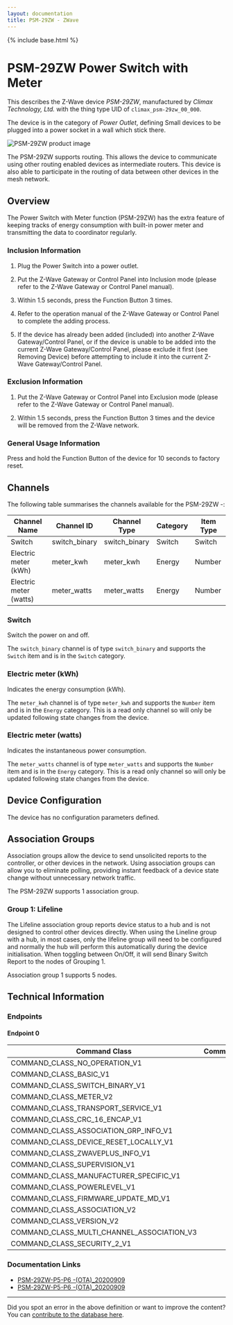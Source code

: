 ```yaml
---
layout: documentation
title: PSM-29ZW - ZWave
---
```


{% include base.html %}

# PSM-29ZW Power Switch with Meter
This describes the Z-Wave device *PSM-29ZW*, manufactured by *Climax Technology, Ltd.* with the thing type UID of ```climax_psm-29zw_00_000```.

The device is in the category of *Power Outlet*, defining Small devices to be plugged into a power socket in a wall which stick there.

![PSM-29ZW product image](https://opensmarthouse.org/zwavedatabase/1463/image/)


The PSM-29ZW supports routing. This allows the device to communicate using other routing enabled devices as intermediate routers.  This device is also able to participate in the routing of data between other devices in the mesh network.

## Overview

The Power Switch with Meter function (PSM-29ZW) has the extra feature of keeping tracks of energy consumption with built-in power meter and transmitting the data to coordinator regularly.

### Inclusion Information

1. Plug the Power Switch into a power outlet.

2. Put the Z-Wave Gateway or Control Panel into Inclusion mode (please refer to the Z-Wave Gateway or Control Panel manual).

3. Within 1.5 seconds, press the Function Button 3 times.

4. Refer to the operation manual of the Z-Wave Gateway or Control Panel to complete the adding process.

5. If the device has already been added (included) into another Z-Wave Gateway/Control Panel, or if the device is unable to be added into the current Z-Wave Gateway/Control Panel, please exclude it first (see Removing Device) before attempting to include it into the current Z-Wave Gateway/Control Panel.

### Exclusion Information

1. Put the Z-Wave Gateway or Control Panel into Exclusion mode (please refer to the Z-Wave Gateway or Control Panel manual).

2. Within 1.5 seconds, press the Function Button 3 times and the device will be removed from the Z-Wave network.

### General Usage Information

Press and hold the Function Button of the device for 10 seconds to factory reset.

## Channels

The following table summarises the channels available for the PSM-29ZW -:

| Channel Name | Channel ID | Channel Type | Category | Item Type |
|--------------|------------|--------------|----------|-----------|
| Switch | switch_binary | switch_binary | Switch | Switch | 
| Electric meter (kWh) | meter_kwh | meter_kwh | Energy | Number | 
| Electric meter (watts) | meter_watts | meter_watts | Energy | Number | 

### Switch
Switch the power on and off.

The ```switch_binary``` channel is of type ```switch_binary``` and supports the ```Switch``` item and is in the ```Switch``` category.

### Electric meter (kWh)
Indicates the energy consumption (kWh).

The ```meter_kwh``` channel is of type ```meter_kwh``` and supports the ```Number``` item and is in the ```Energy``` category. This is a read only channel so will only be updated following state changes from the device.

### Electric meter (watts)
Indicates the instantaneous power consumption.

The ```meter_watts``` channel is of type ```meter_watts``` and supports the ```Number``` item and is in the ```Energy``` category. This is a read only channel so will only be updated following state changes from the device.



## Device Configuration

The device has no configuration parameters defined.

## Association Groups

Association groups allow the device to send unsolicited reports to the controller, or other devices in the network. Using association groups can allow you to eliminate polling, providing instant feedback of a device state change without unnecessary network traffic.

The PSM-29ZW supports 1 association group.

### Group 1: Lifeline

The Lifeline association group reports device status to a hub and is not designed to control other devices directly. When using the Lineline group with a hub, in most cases, only the lifeline group will need to be configured and normally the hub will perform this automatically during the device initialisation.
When toggling between On/Off, it will send Binary Switch Report to the nodes of Grouping 1.

Association group 1 supports 5 nodes.

## Technical Information

### Endpoints

#### Endpoint 0

| Command Class | Comment |
|---------------|---------|
| COMMAND_CLASS_NO_OPERATION_V1| |
| COMMAND_CLASS_BASIC_V1| |
| COMMAND_CLASS_SWITCH_BINARY_V1| |
| COMMAND_CLASS_METER_V2| |
| COMMAND_CLASS_TRANSPORT_SERVICE_V1| |
| COMMAND_CLASS_CRC_16_ENCAP_V1| |
| COMMAND_CLASS_ASSOCIATION_GRP_INFO_V1| |
| COMMAND_CLASS_DEVICE_RESET_LOCALLY_V1| |
| COMMAND_CLASS_ZWAVEPLUS_INFO_V1| |
| COMMAND_CLASS_SUPERVISION_V1| |
| COMMAND_CLASS_MANUFACTURER_SPECIFIC_V1| |
| COMMAND_CLASS_POWERLEVEL_V1| |
| COMMAND_CLASS_FIRMWARE_UPDATE_MD_V1| |
| COMMAND_CLASS_ASSOCIATION_V2| |
| COMMAND_CLASS_VERSION_V2| |
| COMMAND_CLASS_MULTI_CHANNEL_ASSOCIATION_V3| |
| COMMAND_CLASS_SECURITY_2_V1| |

### Documentation Links

* [PSM-29ZW-P5-P6 -(OTA)_20200909](https://opensmarthouse.org/zwavedatabase/1463/reference/PSM-29ZW-P5-P6_-OTA_20200909.pdf)
* [PSM-29ZW-P5-P6 -(OTA)_20200909](https://opensmarthouse.org/zwavedatabase/1463/reference/PSM-29ZW-P5-P6_-OTA_1.pdf)

---

Did you spot an error in the above definition or want to improve the content?
You can [contribute to the database here](https://opensmarthouse.org/zwavedatabase/1463).
